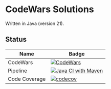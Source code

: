 # CodeWars Solutions

Written in Java (version 21).

## Status

| Name          | Badge                                                                                                                                                                           | 
|---------------|---------------------------------------------------------------------------------------------------------------------------------------------------------------------------------|
| CodeWars      | [![CodeWars](https://www.codewars.com/users/Mishco/badges/micro)](https://www.codewars.com/users/Mishco)                                                                        | 
| Pipeline      | [![Java CI with Maven](https://github.com/Mishco/Codewars/actions/workflows/maven.yml/badge.svg?branch=master)](https://github.com/Mishco/Codewars/actions/workflows/maven.yml) |
| Code Coverage | [![codecov](https://codecov.io/github/Mishco/Codewars/branch/master/graph/badge.svg?token=3ZLXHPU921)](https://codecov.io/github/Mishco/Codewars)                                                                                                                                                                                |
